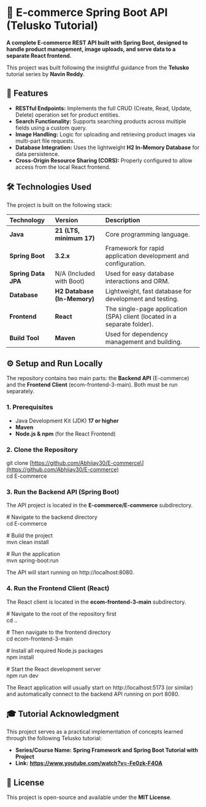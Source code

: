 # **🚀 E-commerce Spring Boot API (Telusko Tutorial)**

**A complete E-commerce REST API built with Spring Boot, designed to handle product management, image uploads, and serve data to a separate React frontend.**

This project was built following the insightful guidance from the **Telusko** tutorial series by **Navin Reddy**.

## **🌟 Features**

* **RESTful Endpoints:** Implements the full CRUD (Create, Read, Update, Delete) operation set for product entities.  
* **Search Functionality:** Supports searching products across multiple fields using a custom query.  
* **Image Handling:** Logic for uploading and retrieving product images via multi-part file requests.  
* **Database Integration:** Uses the lightweight **H2 In-Memory Database** for data persistence.  
* **Cross-Origin Resource Sharing (CORS):** Properly configured to allow access from the local React frontend.

## **🛠️ Technologies Used**

The project is built on the following stack:

| Technology | Version | Description |
| :---- | :---- | :---- |
| **Java** | **21 (LTS, minimum 17\)** | Core programming language. |
| **Spring Boot** | **3.2.x** | Framework for rapid application development and configuration. |
| **Spring Data JPA** | N/A (Included with Boot) | Used for easy database interactions and ORM. |
| **Database** | **H2 Database (In-Memory)** | Lightweight, fast database for development and testing. |
| **Frontend** | **React** | The single-page application (SPA) client (located in a separate folder). |
| **Build Tool** | **Maven** | Used for dependency management and building. |

## **⚙️ Setup and Run Locally**

The repository contains two main parts: the **Backend API** (E-commerce) and the **Frontend Client** (ecom-frontend-3-main). Both must be run separately.

### **1\. Prerequisites**

* Java Development Kit (JDK) **17 or higher**  
* **Maven**  
* **Node.js & npm** (for the React Frontend)

### **2\. Clone the Repository**

git clone \[https://github.com/Abhijay30/E-commerce\](https://github.com/Abhijay30/E-commerce)  
cd E-commerce

### **3\. Run the Backend API (Spring Boot)**

The API project is located in the **E-commerce/E-commerce** subdirectory.

\# Navigate to the backend directory  
cd E-commerce

\# Build the project   
mvn clean install

\# Run the application  
mvn spring-boot:run

The API will start running on http://localhost:8080.

### **4\. Run the Frontend Client (React)**

The React client is located in the **ecom-frontend-3-main** subdirectory.

\# Navigate to the root of the repository first  
cd ..

\# Then navigate to the frontend directory  
cd ecom-frontend-3-main

\# Install all required Node.js packages  
npm install

\# Start the React development server  
npm run dev

The React application will usually start on http://localhost:5173 (or similar) and automatically connect to the backend API running on port 8080\.

## **🎓 Tutorial Acknowledgment**

This project serves as a practical implementation of concepts learned through the following Telusko tutorial:

* **Series/Course Name:** **Spring Framework and Spring Boot Tutorial with Project**  
* **Link:** **https://www.youtube.com/watch?v=-Fe0zk-F4OA**

## **📜 License**

This project is open-source and available under the **MIT License**.